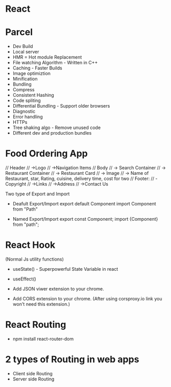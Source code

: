 # React

# Parcel
- Dev Build
- Local server
- HMR = Hot module Replacement
- File watching Algorithm - Written in C++
- Caching - Faster Builds
- Image optimiztion
- Minification
- Bundling
- Compress
- Consistent Hashing
- Code spliting
- Differential Bundling - Support older browsers
- Diagnostic
- Error handling
- HTTPs
- Tree shaking algo - Remove unused code
- Different dev and production bundles



# Food Ordering App

// Header 
//  ->Logo 
//  ->Navigation Items
// Body
//  -> Search Container
//  -> Restaurant Container
//    -> Restaurant Card
//     -> Image
//     -> Name of Restaurant, star, Rating, cuisine, delivery time, cost for two
// Footer:
//  -Copyright 
//  ->Links 
//  ->Address 
//  ->Contact Us


Two type of Export and Import
-  Deafult Export/Import
export default Component
import Component from "Path"

- Named Export/Import
export const Component;
import {Component} from "path";

# React Hook
(Normal Js utility functions)
- useState() - Superpowerful State Variable in react
- useEffect()

- Add JSON viwer extension to your chrome.
- Add CORS extension to your chrome. (After using corsproxy.io link you won't need this extension.)

# React Routing
- npm install react-router-dom

# 2 types of Routing in web apps
- Client side Routing
- Server side Routing